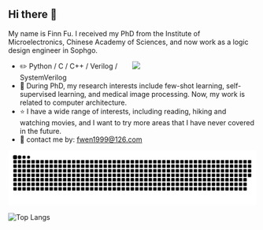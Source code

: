 

## Hi there 👋

My name is Finn Fu. I received my PhD from the Institute of Microelectronics, Chinese Academy of Sciences, and now work as a logic design engineer in Sophgo.

<picture>
    <source media="(prefers-color-scheme: dark)" srcset="https://github-readme-stats-ouuan.vercel.app/api?username=wenxxxxfu&show_icons=true&theme=radical">
    <img align="right" width="50%" src="https://github-readme-stats-ouuan.vercel.app/api?username=wenxxxxfu&show_icons=true&theme=radical">
</picture>

-   :pencil2: Python / C / C++ / Verilog / SystemVerilog
-   :seedling: During PhD, my research interests include few-shot learning, self-supervised learning, and medical image processing. Now, my work is related to computer architecture.
-   :star: I have a wide range of interests, including reading, hiking and watching movies, and I want to try more areas that I have never covered in the future.
-   :email: contact me by: fwen1999@126.com


<!-- Snake Code Contribution Map 贪吃蛇代码贡献图 -->
<picture>
  <source media="(prefers-color-scheme: dark)" srcset="https://raw.githubusercontent.com/wenxxxxfu/wenxxxxfu/output/github-contribution-grid-snake-dark.svg">
  <source media="(prefers-color-scheme: light)" srcset="https://raw.githubusercontent.com/wenxxxxfu/wenxxxxfu/output/github-contribution-grid-snake.svg">
  <img alt="github contribution grid snake animation" src="https://raw.githubusercontent.com/wenxxxxfu/wenxxxxfu/output/github-contribution-grid-snake.svg">
</picture>

</div>

![Top Langs](https://github-readme-stats.vercel.app/api/top-langs/?username=wenxxxxfu&layout=compact&theme=vue&card_width=445&hide_border=true
)

